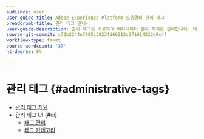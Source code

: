 ```yaml
---
audience: user
user-guide-title: Adobe Experience Platform 도움말의 관리 태그
breadcrumb-title: 관리 태그 안내서
user-guide-description: 관리 태그를 사용하여 메타데이터 분류 체계를 관리합니다. 태그 카테고리 및 태그를 만드는 방법을 알아봅니다.
source-git-commit: c72b2244e7905c3823fd60212c071614222d0c4f
workflow-type: tm+mt
source-wordcount: '37'
ht-degree: 0%

---
```



# 관리 태그 {#administrative-tags}

* [관리 태그 개요](overview.md)
* 관리 태그 UI {#ui}
   * [태그 관리](ui/managing-tags.md)
   * [태그 카테고리](ui/tags-categories.md)
